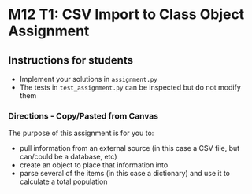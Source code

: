# M12 T1: CSV Import to Class Object Assignment

## Instructions for students

- Implement your solutions in `assignment.py`
- The tests in `test_assignment.py` can be inspected but do not modify them

### Directions - Copy/Pasted from Canvas

The purpose of this assignment is for you to:

* pull information from an external source (in this case a CSV file, but can/could be a database, etc)
* create an object to place that information into
* parse several of the items (in this case a dictionary) and use it to calculate a total population

